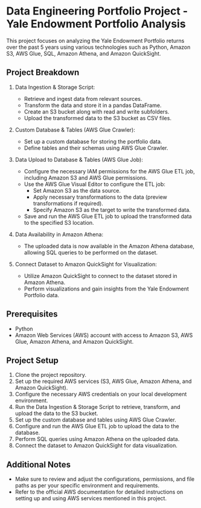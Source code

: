 # Data Engineering Portfolio Project - Yale Endowment Portfolio Analysis

This project focuses on analyzing the Yale Endowment Portfolio returns over the past 5 years using various technologies such as Python, Amazon S3, AWS Glue, SQL, Amazon Athena, and Amazon QuickSight.

## Project Breakdown

1. Data Ingestion & Storage Script:
   - Retrieve and ingest data from relevant sources.
   - Transform the data and store it in a pandas DataFrame.
   - Create an S3 bucket along with read and write subfolders.
   - Upload the transformed data to the S3 bucket as CSV files.

2. Custom Database & Tables (AWS Glue Crawler):
   - Set up a custom database for storing the portfolio data.
   - Define tables and their schemas using AWS Glue Crawler.

3. Data Upload to Database & Tables (AWS Glue Job):
   - Configure the necessary IAM permissions for the AWS Glue ETL job, including Amazon S3 and AWS Glue permissions.
   - Use the AWS Glue Visual Editor to configure the ETL job:
     - Set Amazon S3 as the data source.
     - Apply necessary transformations to the data (preview transformations if required).
     - Specify Amazon S3 as the target to write the transformed data.
   - Save and run the AWS Glue ETL job to upload the transformed data to the specified S3 location.

4. Data Availability in Amazon Athena:
   - The uploaded data is now available in the Amazon Athena database, allowing SQL queries to be performed on the dataset.

5. Connect Dataset to Amazon QuickSight for Visualization:
   - Utilize Amazon QuickSight to connect to the dataset stored in Amazon Athena.
   - Perform visualizations and gain insights from the Yale Endowment Portfolio data.

## Prerequisites

- Python
- Amazon Web Services (AWS) account with access to Amazon S3, AWS Glue, Amazon Athena, and Amazon QuickSight.

## Project Setup

1. Clone the project repository.
2. Set up the required AWS services (S3, AWS Glue, Amazon Athena, and Amazon QuickSight).
3. Configure the necessary AWS credentials on your local development environment.
4. Run the Data Ingestion & Storage Script to retrieve, transform, and upload the data to the S3 bucket.
5. Set up the custom database and tables using AWS Glue Crawler.
6. Configure and run the AWS Glue ETL job to upload the data to the database.
7. Perform SQL queries using Amazon Athena on the uploaded data.
8. Connect the dataset to Amazon QuickSight for data visualization.

## Additional Notes

- Make sure to review and adjust the configurations, permissions, and file paths as per your specific environment and requirements.
- Refer to the official AWS documentation for detailed instructions on setting up and using AWS services mentioned in this project.